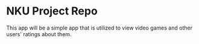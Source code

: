 # NKU Project Repo
This app will be a simple app that is utilized to view video games and other users' ratings about them. 

